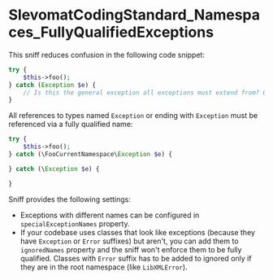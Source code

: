# SlevomatCodingStandard_Namespaces_FullyQualifiedExceptions

This sniff reduces confusion in the following code snippet:

```php
try {
	$this->foo();
} catch (Exception $e) {
	// Is this the general exception all exceptions must extend from? Or Exception from the current namespace?
}
```

All references to types named `Exception` or ending with `Exception` must be referenced via a fully qualified name:

```php
try {
	$this->foo();
} catch (\FooCurrentNamespace\Exception $e) {

} catch (\Exception $e) {

}
```

Sniff provides the following settings:

* Exceptions with different names can be configured in `specialExceptionNames` property.
* If your codebase uses classes that look like exceptions (because they have `Exception` or `Error` suffixes) but aren't, you can add them to `ignoredNames` property and the sniff won't enforce them to be fully qualified. Classes with `Error` suffix has to be added to ignored only if they are in the root namespace (like `LibXMLError`).
